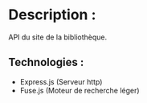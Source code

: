 # Description :

API du site de la bibliothèque.

## Technologies :
- Express.js (Serveur http)
- Fuse.js (Moteur de recherche léger)